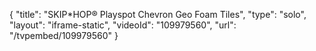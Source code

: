 {
    "title": "SKIP*HOP&reg; Playspot Chevron Geo Foam Tiles",
    "type": "solo",
    "layout": "iframe-static",
    "videoId": "109979560",
    "url": "\/tvpembed\/109979560"
}
